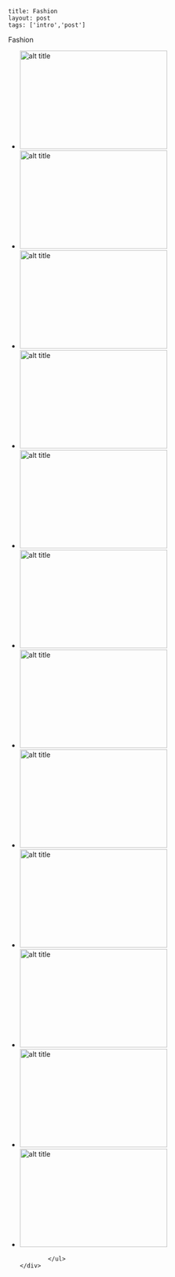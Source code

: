 ```
title: Fashion
layout: post
tags: ['intro','post']
```

Fashion

<div class="row">
    <div class="span16">
        <ul class="media-grid">
              	  	<li class="span3">
                        <a class="thumbnail" rel="lightbox[group]" href="https://pp.vk.me/c313428/v313428109/417c/VoEop_i-2EA.jpg" ><img class="group1" src="https://pp.vk.me/c313428/v313428109/417c/VoEop_i-2EA.jpg" title="Image Title" alt="alt title" width="300" height="200"/></a>
                    </li> 
                    <li class="span3">
                        <a class="thumbnail" rel="lightbox[group]" href="https://pp.vk.me/c418929/v418929109/9c16/1-T7oH3AETM.jpg" ><img class="group1" src="https://pp.vk.me/c418929/v418929109/9c16/1-T7oH3AETM.jpg" title="Image Title" alt="alt title" width="300" height="200"/></a>
                    </li> 
                    <li class="span3">
                        <a class="thumbnail" rel="lightbox[group]" href="https://pp.vk.me/c418929/v418929109/99ac/pqHIsFcKeNU.jpg" ><img class="group1" src="https://pp.vk.me/c418929/v418929109/99ac/pqHIsFcKeNU.jpg" title="Image Title" alt="alt title" width="300" height="200"/></a>
                    </li> 
                    <li class="span3">
                        <a class="thumbnail" rel="lightbox[group]" href="https://pp.vk.me/c418929/v418929109/99ca/vNc1nPGsB_A.jpg" ><img class="group1" src="https://pp.vk.me/c418929/v418929109/99ca/vNc1nPGsB_A.jpg" title="Image Title" alt="alt title" width="300" height="200"/></a>
                    </li> 
                    <li class="span3">
                        <a class="thumbnail" rel="lightbox[group]" href="https://pp.vk.me/c418929/v418929109/9c02/mYG3y6gLmKU.jpg" ><img class="group1" src="https://pp.vk.me/c418929/v418929109/9c02/mYG3y6gLmKU.jpg" title="Image Title" alt="alt title" width="300" height="200"/></a>
                    </li> 
					<li class="span3">
                        <a class="thumbnail" rel="lightbox[group]" href="https://pp.vk.me/c418929/v418929109/9c0c/azSFx5HD4d8.jpg" ><img class="group1" src="https://pp.vk.me/c418929/v418929109/9c0c/azSFx5HD4d8.jpg" title="Image Title" alt="alt title" width="300" height="200"/></a>
                    </li> 
                       <li class="span3">
                        <a class="thumbnail" rel="lightbox[group]" href="https://pp.vk.me/c313428/v313428109/4186/7x0wnUBAQrI.jpg" height="200"><img class="group1" src="https://pp.vk.me/c313428/v313428109/4186/7x0wnUBAQrI.jpg" title="Image Title" alt="alt title" width="300" height="200"/></a>
                    </li> 
                    <li class="span3">
                        <a class="thumbnail" rel="lightbox[group]" href="https://pp.vk.me/c418929/v418929109/99a2/U1evRtxcDvw.jpg" height="200"><img class="group1" src="https://pp.vk.me/c418929/v418929109/99a2/U1evRtxcDvw.jpg" title="Image Title" alt="alt title" width="300" height="200"/></a>
                    </li> 
                    <li class="span3">
                        <a class="thumbnail" rel="lightbox[group]" href="https://pp.vk.me/c313428/v313428109/4190/b_90dAH7194.jpg" height="200"><img class="group1" src="https://pp.vk.me/c313428/v313428109/4190/b_90dAH7194.jpg" title="Image Title" alt="alt title" width="300" height="200"/></a>
                    </li> 
                    <li class="span3">
                        <a class="thumbnail" rel="lightbox[group]" href="https://pp.vk.me/c418929/v418929109/99b6/-dnp6r_kV70.jpg" height="200"><img class="group1" src="https://pp.vk.me/c418929/v418929109/99b6/-dnp6r_kV70.jpg" title="Image Title" alt="alt title" width="300" height="200"/></a>
                    </li> 
                    <li class="span3">
                        <a class="thumbnail" rel="lightbox[group]" href="https://pp.vk.me/c418929/v418929109/99c0/mUb1_HABbbQ.jpg" height="200"><img class="group1" src="https://pp.vk.me/c418929/v418929109/99c0/mUb1_HABbbQ.jpg" title="Image Title" alt="alt title" width="300" height="200"/></a>
                    </li> 
                   <li class="span3">
                        <a class="thumbnail" rel="lightbox[group]" href="https://pp.vk.me/c313428/v313428109/4172/U3YqbSDSfIA.jpg" height="200"><img class="group1" src="https://pp.vk.me/c313428/v313428109/4172/U3YqbSDSfIA.jpg" title="Image Title" alt="alt title" width="300" height="200"/></a>
                    </li> 
                    
                   
            </ul>
	</div>
</div>